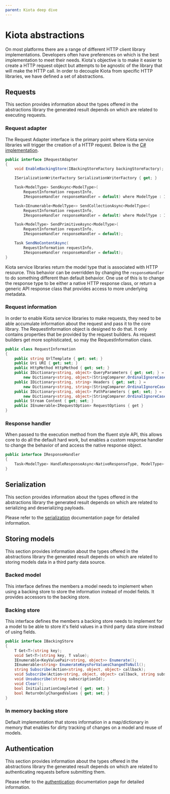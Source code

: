 ```yaml
---
parent: Kiota deep dive
---
```


# Kiota abstractions

On most platforms there are a range of different HTTP client library implementations. Developers often have preferences on which is the best implementation to meet their needs. Kiota's objective is to make it easier to create a HTTP request object but attempts to be agnostic of the library that will make the HTTP call. In order to decouple Kiota from specific HTTP libraries, we have defined a set of abstractions.

## Requests

This section provides information about the types offered in the abstractions library the generated result depends on which are related to executing requests.

### Request adapter

The Request Adapter interface is the primary point where Kiota service libraries will trigger the creation of a HTTP request.  Below is the [C# implementation](https://github.com/microsoft/kiota/blob/main/abstractions/dotnet/src/IRequestAdapter.cs).

```csharp
public interface IRequestAdapter
{
    void EnableBackingStore(IBackingStoreFactory backingStoreFactory);

    ISerializationWriterFactory SerializationWriterFactory { get; }

    Task<ModelType> SendAsync<ModelType>(
        RequestInformation requestInfo,
        IResponseHandler responseHandler = default) where ModelType : IParsable;

    Task<IEnumerable<ModelType>> SendCollectionAsync<ModelType>(
        RequestInformation requestInfo,
        IResponseHandler responseHandler = default) where ModelType : IParsable;

    Task<ModelType> SendPrimitiveAsync<ModelType>(
        RequestInformation requestInfo,
        IResponseHandler responseHandler = default);

    Task SendNoContentAsync(
        RequestInformation requestInfo,
        IResponseHandler responseHandler = default);
}
```

Kiota service libraries return the model type that is associated with HTTP resource. This behavior can be overridden by changing the `responseHandler` to do something different than default behavior.  One use of this is to change the response type to be either a native HTTP response class, or return a generic API response class that provides access to more underlying metadata.

### Request information

In order to enable Kiota service libraries to make requests, they need to be able accumulate information about the request and pass it to the core library. The RequestInformation object is designed to do that. It only contains properties that be provided by the request builders. As request builders get more sophisticated, so may the RequestInformation class.

```csharp
public class RequestInformation
{
    public string UrlTemplate { get; set; }
    public Uri URI { get; set; }
    public HttpMethod HttpMethod { get; set; }
    public IDictionary<string, object> QueryParameters { get; set; } =
        new Dictionary<string, object>(StringComparer.OrdinalIgnoreCase);
    public IDictionary<string, string> Headers { get; set; } =
        new Dictionary<string, string>(StringComparer.OrdinalIgnoreCase);
    public IDictionary<string, object> PathParameters { get; set; } =
        new Dictionary<string, object>(StringComparer.OrdinalIgnoreCase);
    public Stream Content { get; set; }
    public IEnumerable<IRequestOption> RequestOptions { get }
}
```

### Response handler

When passed to the execution method from the fluent style API, this allows core to do all the default hard work, but enables a custom response handler to change the behavior of and access the native response object.

```csharp
public interface IResponseHandler
{
    Task<ModelType> HandleResponseAsync<NativeResponseType, ModelType>(NativeResponseType response);
}
```

## Serialization

This section provides information about the types offered in the abstractions library the generated result depends on which are related to serializing and deserializing payloads.

Please refer to the [serialization](./serialization.md) documentation page for detailed information.

## Storing models

This section provides information about the types offered in the abstractions library the generated result depends on which are related to storing models data in a third party data source.

### Backed model

This interface defines the members a model needs to implement when using a backing store to store the information instead of model fields. It provides accessors to the backing store.

### Backing store

This interface defines the members a backing store needs to implement for a model to be able to store it's field values in a third party data store instead of using fields.

```csharp
public interface IBackingStore
{
    T Get<T>(string key);
    void Set<T>(string key, T value);
    IEnumerable<KeyValuePair<string, object>> Enumerate();
    IEnumerable<string> EnumerateKeysForValuesChangedToNull();
    string Subscribe(Action<string, object, object> callback);
    void Subscribe(Action<string, object, object> callback, string subscriptionId);
    void Unsubscribe(string subscriptionId);
    void Clear();
    bool InitializationCompleted { get; set; }
    bool ReturnOnlyChangedValues { get; set; }
}
```

### In memory backing store

Default implementation that stores information in a map/dictionary in memory that enables for dirty tracking of changes on a model and reuse of models.

## Authentication

This section provides information about the types offered in the abstractions library the generated result depends on which are related to authenticating requests before submitting them.

Please refer to the [authentication](./authentication.md) documentation page for detailed information.
